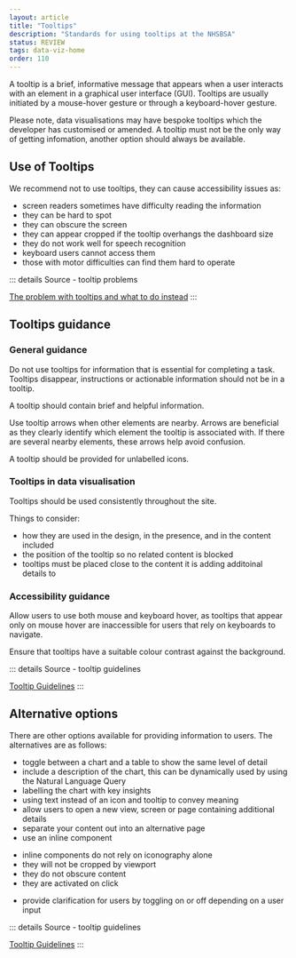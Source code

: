 ```yaml
---
layout: article
title: "Tooltips"
description: "Standards for using tooltips at the NHSBSA"
status: REVIEW
tags: data-viz-home
order: 110
---
```

A tooltip is a brief, informative message that appears when a user interacts with an element in a graphical user interface (GUI). Tooltips are usually initiated by a mouse-hover gesture or through a keyboard-hover gesture.  
  
Please note, data visualisations may have bespoke tooltips which the developer has customised or amended. A tooltip must not be the only way of getting infomation, another option should always be available.
  
## Use of Tooltips  
  
We recommend not to use tooltips, they can cause accessibility issues as:

- screen readers sometimes have difficulty reading the information
- they can be hard to spot
- they can obscure the screen
- they can appear cropped if the tooltip overhangs the dashboard size
- they do not work well for speech recognition
- keyboard users cannot access them
- those with motor difficulties can find them hard to operate  
  
::: details Source - tooltip problems

[The problem with tooltips and what to do instead][tool 1]
:::
  
## Tooltips guidance

### General guidance
  
Do not use tooltips for information that is essential for completing a task. Tooltips disappear, instructions or actionable information should not be in a tooltip.  
  
A tooltip should contain brief and helpful information.  
  
Use tooltip arrows when other elements are nearby. Arrows are beneficial as they clearly identify which element the tooltip is associated with. If there are several nearby elements, these arrows help avoid confusion.  
  
A tooltip should be provided for unlabelled icons.  
  
### Tooltips in data visualisation  

Tooltips should be used consistently throughout the site.  
  
Things to consider:  
  
- how they are used in the design, in the presence, and in the content included
- the position of the tooltip so no related content is blocked
- tooltips must be placed close to the content it is adding additoinal details to

### Accessibility guidance  
  
Allow users to use both mouse and keyboard hover, as tooltips that appear only on mouse hover are inaccessible for users that rely on keyboards to navigate. 

Ensure that tooltips have a suitable colour contrast against the background.

::: details Source - tooltip guidelines

[Tooltip Guidelines][tool 2]
:::  
  
## Alternative options  
  
There are other options available for providing information to users. The alternatives are as follows:  
  
- toggle between a chart and a table to show the same level of detail
- include a description of the chart, this can be dynamically used by using the Natural Language Query
- labelling the chart with key insights
- using text instead of an icon and tooltip to convey meaning
- allow users to open a new view, screen or page containing additional details
- separate your content out into an alternative page
- use an inline component
* inline components do not rely on iconography alone
* they will not be cropped by viewport
* they do not obscure content
* they are activated on click
- provide clarification for users by toggling on or off depending on a user input
  
::: details Source - tooltip guidelines

[Tooltip Guidelines][tool 2]
:::  

[tool 1]: https://adamsilver.io/blog/the-problem-with-tooltips-and-what-to-do-instead/
[tool 2]: https://www.nngroup.com/articles/tooltip-guidelines/